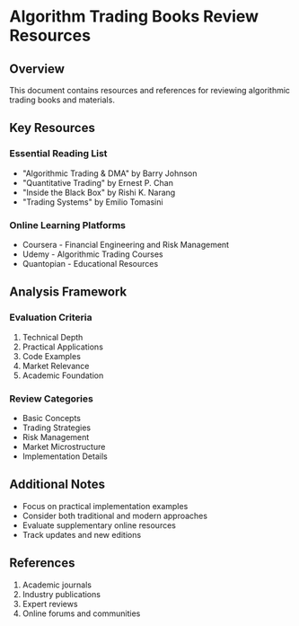# Algorithm Trading Books Review Resources

## Overview
This document contains resources and references for reviewing algorithmic trading books and materials.

## Key Resources

### Essential Reading List
- "Algorithmic Trading & DMA" by Barry Johnson
- "Quantitative Trading" by Ernest P. Chan
- "Inside the Black Box" by Rishi K. Narang
- "Trading Systems" by Emilio Tomasini

### Online Learning Platforms
- Coursera - Financial Engineering and Risk Management
- Udemy - Algorithmic Trading Courses
- Quantopian - Educational Resources

## Analysis Framework

### Evaluation Criteria
1. Technical Depth
2. Practical Applications
3. Code Examples
4. Market Relevance
5. Academic Foundation

### Review Categories
- Basic Concepts
- Trading Strategies
- Risk Management
- Market Microstructure
- Implementation Details

## Additional Notes
- Focus on practical implementation examples
- Consider both traditional and modern approaches
- Evaluate supplementary online resources
- Track updates and new editions

## References
1. Academic journals
2. Industry publications
3. Expert reviews
4. Online forums and communities